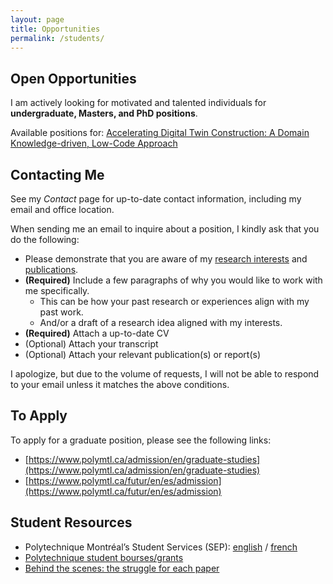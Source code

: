 ```yaml
---
layout: page
title: Opportunities
permalink: /students/
---
```


## Open Opportunities

I am actively looking for motivated and talented individuals for **undergraduate, Masters, and PhD positions**.

Available positions for: [Accelerating Digital Twin Construction: A Domain Knowledge-driven, Low-Code Approach](https://www.polymtl.ca/expertises/en/accelerating-digital-twin-construction-domain-knowledge-driven-low-code-approach-oakes-bentley)

## Contacting Me

See my _Contact_ page for up-to-date contact information, including my email and office location.

When sending me an email to inquire about a position, I kindly ask that you do the following:
* Please demonstrate that you are aware of my [research interests](https://www.polymtl.ca/expertises/en/oakes-bentley) and [publications](https://bentleyjoakes.github.io/publications/).
* **(Required)** Include a few paragraphs of why you would like to work with me specifically.
  * This can be how your past research or experiences align with my past work.
  * And/or a draft of a research idea aligned with my interests.
* **(Required)** Attach a up-to-date CV
* (Optional) Attach your transcript
* (Optional) Attach your relevant publication(s) or report(s)

I apologize, but due to the volume of requests, I will not be able to respond to your email unless it matches the above conditions.

## To Apply

To apply for a graduate position, please see the following links:

* [https://www.polymtl.ca/admission/en/graduate-studies](https://www.polymtl.ca/admission/en/graduate-studies)
* [https://www.polymtl.ca/futur/en/es/admission](https://www.polymtl.ca/futur/en/es/admission)


## Student Resources

* Polytechnique Montréal’s Student Services (SEP): [english](https://etudiant.polymtl.ca/sep/en/) / [french](https://etudiant.polymtl.ca/sep/)
* [Polytechnique student bourses/grants](https://www.polymtl.ca/aide-financiere/bourses/recherche)
* [Behind the scenes: the struggle for each paper](https://jeffhuang.com/struggle_for_each_paper/)
